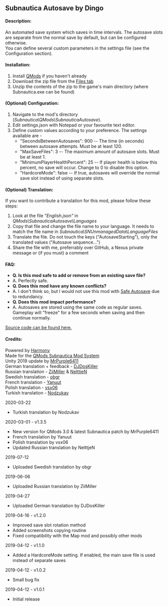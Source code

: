 ## **Subnautica Autosave by Dingo**

#### **Description:**  
An automated save system which saves in time intervals. The autosave slots are separate from the normal save by default, but can be configured otherwise.  
You can define several custom parameters in the settings file (see the Configuration section).

#### **Installation:**  
1) Install [QMods](https://www.nexusmods.com/subnautica/mods/201)﻿ if you haven't already  
2) Download the zip file from the [Files tab](https://www.nexusmods.com/subnautica/mods/237/?tab=files)  
3) Unzip the contents of the zip to the game's main directory (where Subnautica.exe can be found)  

#### **(Optional) Configuration:**  
1) Navigate to the mod's directory (*Subnautica\QMods\SubnauticaAutosave*).  
2) Edit settings.json with Notepad or your favourite text editor.  
3) Define custom values according to your preference. The settings available are -  
   *  "SecondsBetweenAutosaves": 900 -- The time (in seconds) between autosave attempts. Must be at least 120.  
   *  "MaxSaveFiles": 3  -- The maximum amount of autosave slots. Must be at least 1.  
   *  "MinimumPlayerHealthPercent": 25 -- If player health is below this percent, no save will occur. Change to 0 to disable this option.  
   *  "HardcoreMode": false -- If true, autosaves will override the normal save slot instead of using separate slots.  

#### **(Optional) Translation:**  
If you want to contribute a translation for this mod, please follow these steps:  
1) Look at the file *"English.json"* in *QMods\SubnauticaAutosave\Languages*  
2) Copy that file and change the file name to your language. It needs to match the file name in *Subnautica\SNUnmanagedData\LanguageFiles*  
3) Translate the file. Do not touch the keys ("AutosaveStarting"), only the translated values ("Autosave sequence...")  
4) Share the file with me, preferrably over GitHub, a Nexus private message or (if you must) a comment  

#### **FAQ:**  
* **Q. Is this mod safe to add or remove from an existing save file?**
* A. Perfectly safe.
* **Q. Does this mod have any known conflicts?**
* A. I don't think so, but I would not use this mod with [Safe Autosave](https://www.nexusmods.com/subnautica/mods/94) due to redundancy.
* **Q. Does this mod impact performance?**
* A. Autosaves are stored using the same code as regular saves. Gameplay will "freeze" for a few seconds when saving and then continue normally.

[Source code can be found here.](https://github.com/DingoDjango/snAutosave)﻿  

#### **Credits:**  
Powered by [Harmony](https://github.com/pardeike/Harmony)  
Made for the [QMods Subnautica Mod System](https://www.nexusmods.com/subnautica/mods/201)﻿  
Unity 2019 update by [MrPurple6411](https://github.com/MrPurple6411)  
German translation + feedback - [DJDosKiller](https://www.nexusmods.com/users/3737367)  
Russian translation - [ZiiMiller](https://www.nexusmods.com/users/30791070) & [NelttjeN](https://www.nexusmods.com/users/53071371)  
Swedish translation - [obgr](https://github.com/obgr)  
French translation - [Yanuut](https://github.com/Yanuut)  
Polish translation - [vsx06](https://www.nexusmods.com/users/10667357)  
Turkish translation - [Nodzukav](https://www.nexusmods.com/users/54008122)  

2020-03-22  
* Turkish translation by Nodzukav  

2020-03-01 - v1.3.5  
* New version for QMods 3.0 & latest Subnautica patch by MrPurple6411  
* French translation by Yanuut  
* Polish translation by vsx06  
* Updated Russian translation by NelttjeN  

2019-07-12  
* Uploaded Swedish translation by obgr  

2019-06-06  
* Uploaded Russian translation by ZiiMiller  

2019-04-27  
* Uploaded German translation by DJDosKiller  

2019-04-16 - v1.2.0  
* Improved save slot rotation method  
* Added screenshots copying routine  
* Fixed compatibility with the Map mod and possibly other mods  

2019-04-12 - v1.1.0  
* Added a HardcoreMode setting. If enabled, the main save file is used instead of separate saves  

2019-04-12 - v1.0.2  
* Small bug fix  

2019-04-12 - v1.0.1  
* Initial release
